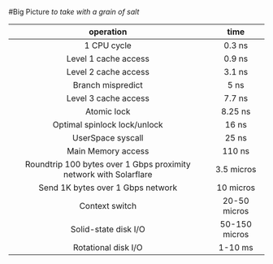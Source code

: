 #Big Picture
*to take with a grain of salt*

|operation|time|
|:-:|:-:|
|1 CPU cycle|0.3 ns|
|Level 1 cache access|0.9 ns|
|Level 2 cache access|3.1 ns|
|Branch mispredict|5 ns|
|Level 3 cache access|7.7 ns|
|Atomic lock|8.25 ns|
|Optimal spinlock lock/unlock|16 ns|
|UserSpace syscall|25 ns|
|Main Memory access|110 ns|
|Roundtrip 100 bytes over 1 Gbps proximity network with Solarflare|3.5 micros|
|Send 1K bytes over 1 Gbps network|10 micros|
|Context switch|20-50 micros|
|Solid-state disk I/O|50-150 micros|
|Rotational disk I/O|1-10 ms|

